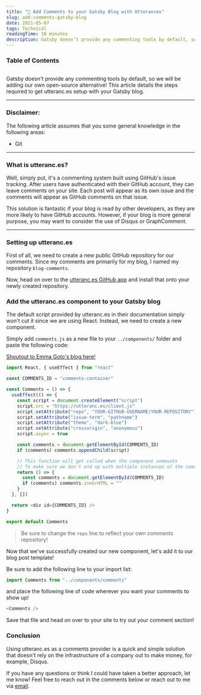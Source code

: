 ```yaml
---
title: "🔮 Add Comments to your Gatsby Blog with Utterances"
slug: add-comments-gatsby-blog
date: 2021-05-07
tags: Technical
readingTime: 10 minutes
description: Gatsby doesn’t provide any commenting tools by default, so let's add our own! This article details the steps required to get utteranc.es setup with your Gatsby blog.
---
```

### Table of Contents
```toc

```

Gatsby doesn't provide any commenting tools by default, so we will be adding our own open-source alternative! This article details the steps required to get utteranc.es setup with your Gatsby blog.

---

### Disclaimer:

The following article assumes that you some general knowledge in the following areas:

- Git

---

### What is utteranc.es?

Well, simply put, it's a commenting system built using GitHub's issue tracking. After users have authenticated with their GitHub account, they can leave comments on your site. Each post will appear as its own issue and the comments will appear as GitHub comments on that issue.

This solution is fantastic if your blog is read by other developers, as they are more likely to have GitHub accounts. However, if your blog is more general purpose, you may want to consider the use of Disqus or GraphComment.

---

### Setting up utteranc.es

First of all, we need to create a new public GitHub repository for our comments. Since my comments are primarily for my blog, I named my repository `blog-comments`.

Now, head on over to the [utteranc.es GitHub app](https://github.com/apps/utterances) and install that onto your newly created repository.

### Add the utteranc.es component to your Gatsby blog

The default script provided by utteranc.es in their documentation simply won't cut it since we are using React. Instead, we need to create a new component.

Simply add `comments.js` as a new file to your `../components/` folder and paste the following code:

[Shoutout to Emma Goto's blog here!](https://www.emgoto.com/gatsby-comments/)

```js
import React, { useEffect } from "react"

const COMMENTS_ID = "comments-container"

const Comments = () => {
  useEffect(() => {
    const script = document.createElement("script")
    script.src = "https://utteranc.es/client.js"
    script.setAttribute("repo", "YOUR-GITHUB-USERNAME/YOUR-REPOSITORY")
    script.setAttribute("issue-term", "pathname")
    script.setAttribute("theme", "dark-blue")
    script.setAttribute("crossorigin", "anonymous")
    script.async = true

    const comments = document.getElementById(COMMENTS_ID)
    if (comments) comments.appendChild(script)

    // This function will get called when the component unmounts
    // To make sure we don't end up with multiple instances of the comments component
    return () => {
      const comments = document.getElementById(COMMENTS_ID)
      if (comments) comments.innerHTML = ""
    }
  }, [])

  return <div id={COMMENTS_ID} />
}

export default Comments
```

> Be sure to change the `repo` line to reflect your own comments repository!

Now that we've successfully created our new component, let's add it to our blog post template!

Be sure to add the following line to your import list:

```js
import Comments from "../components/comments"
```

and place the following line of code wherever you want your comments to show up!

```js
<Comments />
```

Save that file and head on over to your site to try out your comment section!

### Conclusion

Using utteranc.es as a comments provider is a quick and simple solution that doesn't rely on the infrastructure of a company out to make money, for example, Disqus.

If you have any questions or think I could have taken a better approach, let me know! Feel free to reach out in the comments below or reach out to me via [email](mailto:zacchary@puckeridge.me).
